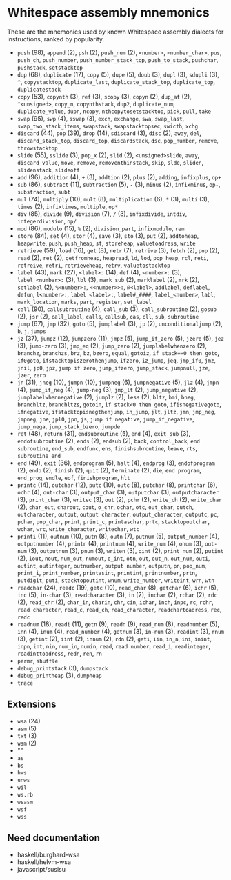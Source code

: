# Whitespace assembly mnemonics

<!-- Generated by tools/generate_assembly.jq; DO NOT EDIT. -->

These are the mnemonics used by known Whitespace assembly dialects for
instructions, ranked by popularity.

- `push` (98), `append` (2), `psh` (2), `push_num` (2), `<number>`, `<number_char>`, `pus`, `push_ch`, `push_number`, `push_number_stack_top`, `push_to_stack`, `pushchar`, `pushstack`, `setstacktop`
- `dup` (68), `duplicate` (17), `copy` (5), `dupe` (5), `doub` (3), `dupl` (3), `sdupli` (3), `^`, `copystacktop`, `duplicate_last`, `duplicate_stack_top`, `duplicate_top`, `duplicatestack`
- `copy` (53), `copynth` (3), `ref` (3), `scopy` (3), `copyn` (2), `dup_at` (2), `^<unsigned>`, `copy_n`, `copynthstack`, `dup2`, `duplicate_num`, `duplicate_value`, `dupn`, `ncopy`, `nthcopytosetstacktop`, `pick`, `pull`, `take`
- `swap` (95), `swp` (4), `sswap` (3), `exch`, `exchange`, `swa`, `swap_last`, `swap_two_stack_items`, `swapstack`, `swapstacktopsec`, `swicth`, `xchg`
- `discard` (44), `pop` (39), `drop` (14), `sdiscard` (3), `disc` (2), `away`, `del`, `discard_stack_top`, `discard_top`, `discardstack`, `dsc`, `pop_number`, `remove`, `throwstacktop`
- `slide` (55), `sslide` (3), `pop_x` (2), `slid` (2), `<unsigned>slide`, `away`, `discard_value`, `move`, `remove`, `removenthinstack`, `skip`, `slde`, `sliden`, `slidenstack`, `slideoff`
- `add` (96), `addition` (4), `+` (3), `addtion` (2), `plus` (2), `adding`, `infixplus`, `op+`
- `sub` (86), `subtract` (11), `subtraction` (5), `-` (3), `minus` (2), `infixminus`, `op-`, `substraction`, `subt`
- `mul` (74), `multiply` (10), `mult` (8), `multiplication` (6), `*` (3), `multi` (3), `times` (2), `infixtimes`, `multiple`, `op*`
- `div` (85), `divide` (9), `division` (7), `/` (3), `infixdivide`, `intdiv`, `integerdivision`, `op/`
- `mod` (86), `modulo` (15), `%` (2), `division_part`, `infixmodulo`, `rem`
- `store` (84), `set` (4), `stor` (4), `save` (3), `sto` (3), `put` (2), `addtoheap`, `heapwrite`, `push`, `push_heap`, `st`, `storeheap`, `valuetoadress`, `write`
- `retrieve` (59), `load` (16), `get` (8), `retr` (7), `retrive` (3), `fetch` (2), `pop` (2), `read` (2), `ret` (2), `getfromheap`, `heapread`, `ld`, `lod`, `pop_heap`, `rcl`, `reti`, `retreive`, `retri`, `retrieveheap`, `retrv`, `valuetostacktop`
- `label` (43), `mark` (27), `<label>:` (14), `def` (4), `<number>:` (3), `label_<number>:` (3), `lbl` (3), `mark_sub` (2), `marklabel` (2), `mrk` (2), `setlabel` (2), `%<number>:`, `<<number>>:`, `@<label>`, `addlabel`, `deflabel`, `defun`, `l<number>:`, `label <label>:`, `label#_####`, `label_<number>`, `labl`, `mark_location`, `marks`, `part`, `register`, `set_label`
- `call` (90), `callsubroutine` (4), `call_sub` (3), `call_subroutine` (2), `gosub` (2), `jsr` (2), `call_label`, `calls`, `callsub`, `cas`, `cll`, `sub`, `subroutine`
- `jump` (67), `jmp` (32), `goto` (5), `jumplabel` (3), `jp` (2), `unconditionaljump` (2), `b`, `j`, `jumps`
- `jz` (37), `jumpz` (12), `jumpzero` (11), `jmpz` (5), `jump_if_zero` (5), `jzero` (5), `jez` (3), `jump-zero` (3), `jmp_eq` (2), `jump_zero` (2), `jumplabelwhenzero` (2), `branchz`, `branchzs`, `brz`, `bz`, `bzero`, `equal`, `gotoiz`, `if stack==0 then goto`, `if0goto`, `ifstacktopiszerothenjump`, `ifzero`, `iz_jump`, `jeq`, `jmp_if0`, `jmz`, `jnil`, `jp0`, `jpz`, `jump if zero`, `jump_ifzero`, `jump_stack`, `jumpnull`, `jze`, `jzer`, `zero`
- `jn` (31), `jneg` (10), `jumpn` (10), `jumpneg` (6), `jumpnegative` (5), `jlz` (4), `jmpn` (4), `jump_if_neg` (4), `jump-neg` (3), `jmp_lt` (2), `jump_negative` (2), `jumplabelwhennegative` (2), `jumplz` (2), `less` (2), `bltz`, `bmi`, `bneg`, `branchltz`, `branchltzs`, `gotoin`, `if stack<0 then goto`, `ifisnegativegoto`, `ifnegative`, `ifstacktopisnegthenjump`, `in_jump`, `jlt`, `jltz`, `jmn`, `jmp_neg`, `jmpneg`, `jne`, `jpl0`, `jpn`, `js`, `jump if negative`, `jump_if_negative`, `jump_nega`, `jump_stack_bzero`, `jumpde`
- `ret` (48), `return` (31), `endsubroutine` (5), `end` (4), `exit_sub` (3), `endofsubroutine` (2), `ends` (2), `endsub` (2), `back`, `control_back`, `end subroutine`, `end_sub`, `endfunc`, `ens`, `finishsubroutine`, `leave`, `rts`, `subroutine_end`
- `end` (49), `exit` (36), `endprogram` (5), `halt` (4), `endprog` (3), `endofprogram` (2), `endp` (2), `finish` (2), `quit` (2), `terminate` (2), `die`, `end program`, `end_prog`, `endle`, `eof`, `finishprogram`, `hlt`
- `printc` (14), `outchar` (12), `putc` (10), `outc` (8), `putchar` (8), `printchar` (6), `ochr` (4), `out-char` (3), `output_char` (3), `outputchar` (3), `outputcharacter` (3), `print_char` (3), `writec` (3), `out` (2), `pchr` (2), `write_ch` (2), `write_char` (2), `char_out`, `charout`, `cout`, `o_chr`, `ochar`, `otc`, `out_char`, `outch`, `outcharacter`, `output`, `output character`, `output_character`, `outputc`, `pc`, `pchar`, `pop_char`, `print`, `print_c`, `printaschar`, `prtc`, `stacktopoutchar`, `wchar`, `wrc`, `write_character`, `writechar`, `wtc`
- `printi` (11), `outnum` (10), `putn` (8), `outn` (7), `putnum` (5), `output_number` (4), `outputnumber` (4), `printn` (4), `printnum` (4), `write_num` (4), `onum` (3), `out-num` (3), `outputnum` (3), `pnum` (3), `writen` (3), `oint` (2), `print_num` (2), `putint` (2), `iout`, `nout`, `num_out`, `numout`, `o_int`, `otn`, `out`, `out_n`, `out_num`, `outi`, `outint`, `outinteger`, `outnumber`, `output number`, `outputn`, `pn`, `pop_num`, `print_i`, `print_number`, `printasint`, `printint`, `printnumber`, `prtn`, `putdigit`, `puti`, `stacktopoutint`, `wnum`, `write_number`, `writeint`, `wrn`, `wtn`
- `readchar` (24), `readc` (19), `getc` (10), `read_char` (8), `getchar` (6), `ichr` (5), `inc` (5), `in-char` (3), `readcharacter` (3), `in` (2), `inchar` (2), `rchar` (2), `rdc` (2), `read_chr` (2), `char_in`, `charin`, `chr`, `cin`, `ichar`, `inch`, `inpc`, `rc`, `rchr`, `read character`, `read_c`, `read_ch`, `read_character`, `readchartoadress`, `rec`, `redc`
- `readnum` (18), `readi` (11), `getn` (9), `readn` (9), `read_num` (8), `readnumber` (5), `inn` (4), `inum` (4), `read_number` (4), `getnum` (3), `in-num` (3), `readint` (3), `rnum` (3), `getint` (2), `iint` (2), `innum` (2), `rdn` (2), `geti`, `iin`, `in_n`, `ini`, `inint`, `inpn`, `int`, `nin`, `num_in`, `numin`, `read`, `read number`, `read_i`, `readinteger`, `readinttoadress`, `redn`, `ren`, `rn`
- `permr`, `shuffle`
- `debug_printstack` (3), `dumpstack`
- `debug_printheap` (3), `dumpheap`
- `trace`

## Extensions

- `wsa` (24)
- `asm` (5)
- `txt` (3)
- `wsm` (2)
- ""
- `as`
- `bs`
- `hws`
- `unws`
- `wil`
- `ws.rb`
- `wsasm`
- `wsf`
- `wss`

## Need documentation

- haskell/burghard-wsa
- haskell/helvm-wsa
- javascript/susisu
